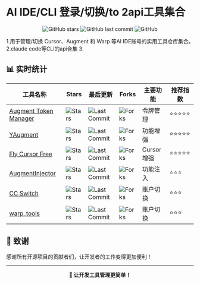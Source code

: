 # AI IDE/CLI 登录/切换/to 2api工具集合

<div align="center">

![GitHub stars](https://img.shields.io/badge/收录项目-5个-blue?style=for-the-badge)
![GitHub last commit](https://img.shields.io/github/last-commit/kikikk/cursor_aug_warp_login_switcher?style=for-the-badge)
![GitHub](https://img.shields.io/github/license/kikikk/cursor_aug_warp_login_switcher?style=for-the-badge)

</div>

1.用于管理/切换 Cursor、Augment 和 Warp 等AI IDE账号的实用工具仓库集合。
2.claude code等CLI的api合集
3.

## 📊 实时统计

| 工具名称 | Stars | 最后更新 | Forks | 主要功能 | 推荐指数 |
|---------|-------|---------|-------|---------|---------|
| [Augment Token Manager](https://github.com/zhaochengcube/augment-token-mng) | ![Stars](https://img.shields.io/github/stars/zhaochengcube/augment-token-mng?style=flat-square) | ![Last Commit](https://img.shields.io/github/last-commit/zhaochengcube/augment-token-mng?style=flat-square) | ![Forks](https://img.shields.io/github/forks/zhaochengcube/augment-token-mng?style=flat-square) | 令牌管理 | ⭐⭐⭐⭐⭐ |
| [YAugment](https://github.com/YanCchen/YAugment) | ![Stars](https://img.shields.io/github/stars/YanCchen/YAugment?style=flat-square) | ![Last Commit](https://img.shields.io/github/last-commit/YanCchen/YAugment?style=flat-square) | ![Forks](https://img.shields.io/github/forks/YanCchen/YAugment?style=flat-square) | 功能增强 | ⭐⭐⭐⭐⭐ |
| [Fly Cursor Free](https://github.com/liqiang-xxfy/fly-cursor-free) | ![Stars](https://img.shields.io/github/stars/liqiang-xxfy/fly-cursor-free?style=flat-square) | ![Last Commit](https://img.shields.io/github/last-commit/liqiang-xxfy/fly-cursor-free?style=flat-square) | ![Forks](https://img.shields.io/github/forks/liqiang-xxfy/fly-cursor-free?style=flat-square) | Cursor增强 | ⭐⭐⭐⭐⭐ |
| [AugmentInjector](https://github.com/llpplplp/AugmentInjector) | ![Stars](https://img.shields.io/github/stars/llpplplp/AugmentInjector?style=flat-square&color=lightgrey) | ![Last Commit](https://img.shields.io/github/last-commit/llpplplp/AugmentInjector?style=flat-square&color=lightgrey) | ![Forks](https://img.shields.io/github/forks/llpplplp/AugmentInjector?style=flat-square&color=lightgrey) | 功能注入 | ⭐⭐⭐ |
| [CC Switch](https://github.com/farion1231/cc-switch) | ![Stars](https://img.shields.io/github/stars/farion1231/cc-switch?style=flat-square&color=lightgrey) | ![Last Commit](https://img.shields.io/github/last-commit/farion1231/cc-switch?style=flat-square&color=lightgrey) | ![Forks](https://img.shields.io/github/forks/farion1231/cc-switch?style=flat-square&color=lightgrey) | 账户切换 | ⭐⭐⭐ |
| [warp_tools](https://github.com/gacjie/warp_tools) | ![Stars](https://img.shields.io/github/stars/farion1231/cc-switch?style=flat-square&color=lightgrey) | ![Last Commit](https://img.shields.io/github/last-commit/farion1231/cc-switch?style=flat-square&color=lightgrey) | ![Forks](https://img.shields.io/github/forks/farion1231/cc-switch?style=flat-square&color=lightgrey) | 账户切换 | ⭐⭐⭐ |

## 🙏 致谢

感谢所有开源项目的贡献者们，让开发者的工作变得更加便利！

---

<div align="center">
  <strong>🚀 让开发工具管理更简单！</strong>
</div>

